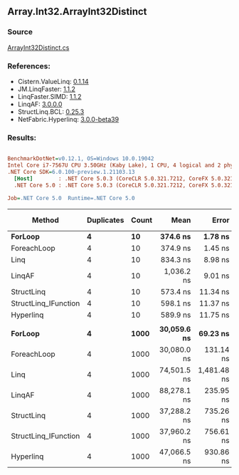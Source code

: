 ﻿## Array.Int32.ArrayInt32Distinct

### Source
[ArrayInt32Distinct.cs](../LinqBenchmarks/Array/Int32/ArrayInt32Distinct.cs)

### References:
- Cistern.ValueLinq: [0.1.14](https://www.nuget.org/packages/Cistern.ValueLinq/0.1.14)
- JM.LinqFaster: [1.1.2](https://www.nuget.org/packages/JM.LinqFaster/1.1.2)
- LinqFaster.SIMD: [1.1.2](https://www.nuget.org/packages/LinqFaster.SIMD/1.0.3)
- LinqAF: [3.0.0.0](https://www.nuget.org/packages/LinqAF/3.0.0.0)
- StructLinq.BCL: [0.25.3](https://www.nuget.org/packages/StructLinq.BCL/0.25.3)
- NetFabric.Hyperlinq: [3.0.0-beta39](https://www.nuget.org/packages/NetFabric.Hyperlinq/3.0.0-beta39)

### Results:
``` ini

BenchmarkDotNet=v0.12.1, OS=Windows 10.0.19042
Intel Core i7-7567U CPU 3.50GHz (Kaby Lake), 1 CPU, 4 logical and 2 physical cores
.NET Core SDK=6.0.100-preview.1.21103.13
  [Host]        : .NET Core 5.0.3 (CoreCLR 5.0.321.7212, CoreFX 5.0.321.7212), X64 RyuJIT
  .NET Core 5.0 : .NET Core 5.0.3 (CoreCLR 5.0.321.7212, CoreFX 5.0.321.7212), X64 RyuJIT

Job=.NET Core 5.0  Runtime=.NET Core 5.0  

```
|               Method | Duplicates | Count |        Mean |       Error |      StdDev | Ratio | RatioSD |   Gen 0 | Gen 1 | Gen 2 | Allocated |
|--------------------- |----------- |------ |------------:|------------:|------------:|------:|--------:|--------:|------:|------:|----------:|
|              **ForLoop** |          **4** |    **10** |    **374.6 ns** |     **1.78 ns** |     **1.57 ns** |  **1.00** |    **0.00** |  **0.3209** |     **-** |     **-** |     **672 B** |
|          ForeachLoop |          4 |    10 |    374.9 ns |     1.45 ns |     1.13 ns |  1.00 |    0.01 |  0.3209 |     - |     - |     672 B |
|                 Linq |          4 |    10 |    834.3 ns |     8.98 ns |     8.40 ns |  2.23 |    0.03 |  0.2899 |     - |     - |     608 B |
|               LinqAF |          4 |    10 |  1,036.2 ns |     9.01 ns |     8.42 ns |  2.77 |    0.03 |  0.6180 |     - |     - |    1296 B |
|           StructLinq |          4 |    10 |    573.4 ns |    11.34 ns |    19.25 ns |  1.54 |    0.06 |  0.0153 |     - |     - |      32 B |
| StructLinq_IFunction |          4 |    10 |    598.1 ns |    11.37 ns |    11.68 ns |  1.59 |    0.03 |       - |     - |     - |         - |
|            Hyperlinq |          4 |    10 |    589.9 ns |    11.75 ns |    18.63 ns |  1.59 |    0.06 |       - |     - |     - |         - |
|                      |            |       |             |             |             |       |         |         |       |       |           |
|              **ForLoop** |          **4** |  **1000** | **30,059.6 ns** |    **69.23 ns** |    **64.76 ns** |  **1.00** |    **0.00** | **27.7710** |     **-** |     **-** |   **58672 B** |
|          ForeachLoop |          4 |  1000 | 30,080.0 ns |   131.14 ns |   109.51 ns |  1.00 |    0.00 | 27.7710 |     - |     - |   58672 B |
|                 Linq |          4 |  1000 | 74,501.5 ns | 1,481.48 ns | 1,977.74 ns |  2.49 |    0.06 | 15.7471 |     - |     - |   33104 B |
|               LinqAF |          4 |  1000 | 88,278.1 ns |   235.95 ns |   209.17 ns |  2.94 |    0.01 | 53.9551 |     - |     - |  113184 B |
|           StructLinq |          4 |  1000 | 37,288.2 ns |   735.26 ns | 1,659.61 ns |  1.24 |    0.07 |       - |     - |     - |      32 B |
| StructLinq_IFunction |          4 |  1000 | 37,960.2 ns |   756.61 ns |   983.81 ns |  1.26 |    0.04 |       - |     - |     - |         - |
|            Hyperlinq |          4 |  1000 | 47,066.5 ns |   930.86 ns |   955.92 ns |  1.57 |    0.03 |       - |     - |     - |         - |
